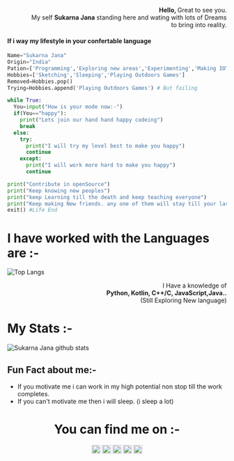<p align="right">
  <b>Hello, </b>Great to see you.<br>My self <b>Sukarna Jana</b> standing here and wating with lots of Dreams<br>to bring into reality.
</p>

#### If i way my lifestyle in your confertable language
```python
Name="Sukarna Jana"
Origin="India"
Pation=['Programming','Exploring new areas','Experimenting','Making IOT Projects']
Hobbies=['Sketching','Sleeping','Playing Outdoors Games']
Removed=Hobbies.pop()
Trying=Hobbies.append('Playing Outdoors Games') # But failing

while True:
  You=input("How is your mode now:-")
  if(You=="happy"):
    print("Lets join our hand hand happy codeing")
    break
  else:
    try:
      print("I will try my level best to make you happy")
      continue
    except:
      print("I will work more hard to make you happy")
      continue

print("Contribute in openSource")
print("Keep knowing new peoples")
print("keep Learning till the death and keep teaching everyone")
print("Keep making New friends. any one of them will stay till your last breath")
exit() #Life End
```

<h1 align="left">I have worked with the Languages are :-</h1>
<p align="left">
  <img src="https://github-readme-stats.vercel.app/api/top-langs/?username=Sukarnascience&langs_count=8&bg_color=30,e96443,904e95&title_color=fff&text_color=000" alt="Top Langs">
</p>  
<p align="right">
  I Have a knowledge of <br><b>Python, Kotlin, C++/C, JavaScript,Java..</b><br>(Still Exploring New language)
</p>

<h1 align="left">My Stats :-</h1>
<p align="left">
<img src="https://github-readme-stats.vercel.app/api?username=Sukarnascience&show_icons=true&bg_color=30,e96443,904e95&title_color=fff&text_color=000" alt="Sukarna Jana github stats">
</p>

## Fun Fact about me:- ##
* If you motivate me i can work in my high potential non stop till the work completes.
* If you can't motivate me then i will sleep. (i sleep a lot)

<h1 align="center">You can find me on :-</h1>
<p align="center">
  <a href="https://twitter.com/JanaSukarna">
    <img src="https://img.shields.io/badge/Twitter-%231DA1F2.svg?&style=plastic&logo=twitter&logoColor=white" height=20></a>
  <a href="https://www.instagram.com/sukarnascience/">
    <img src="https://img.shields.io/badge/Instagram-%23E4405F.svg?&style=plastic&logo=instagram&logoColor=white" height=20></a>
  <a href="https://www.facebook.com/sukarna.jana.9">
    <img src="https://img.shields.io/badge/Facebook-%234267B2.svg?&style=plastic&logo=facebook&logoColor=white" height=20></a>
  <a href="https://dev.to/sukarnascience">
    <img src="https://img.shields.io/badge/DEV.TO-%230A0A0A.svg?&style=plastic&logo=dev-dot-to&logoColor=white" height=20></a>
  <a href="https://stackoverflow.com/users/13509333/sukarna-jana">
    <img src="https://img.shields.io/badge/Stack Overflow-%23F48024.svg?&style=plastic&logo=stackoverflow&logoColor=white" height=20></a>
</p>

